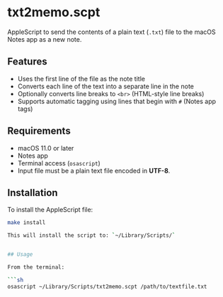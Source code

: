 # txt2memo.scpt

AppleScript to send the contents of a plain text (`.txt`) file to the macOS Notes app as a new note.

## Features

- Uses the first line of the file as the note title
- Converts each line of the text into a separate line in the note
- Optionally converts line breaks to `<br>` (HTML-style line breaks)
- Supports automatic tagging using lines that begin with `#` (Notes app tags)

## Requirements

- macOS 11.0 or later
- Notes app
- Terminal access (`osascript`)
- Input file must be a plain text file encoded in **UTF-8**.

## Installation

To install the AppleScript file:

```sh
make install

This will install the script to: `~/Library/Scripts/`


## Usage

From the terminal:

```sh
osascript ~/Library/Scripts/txt2memo.scpt /path/to/textfile.txt
